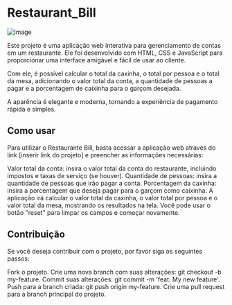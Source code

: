 # Restaurant_Bill
 
![image](https://user-images.githubusercontent.com/99044745/233095717-1b326905-4641-429a-aefd-be04db1e0be4.png)


Este projeto é uma aplicação web interativa para gerenciamento de contas em um restaurante. Ele foi desenvolvido com HTML, CSS e JavaScript para proporcionar uma interface amigável e fácil de usar ao cliente.

Com ele, é possível calcular o total da caxinha, o total por pessoa e o total da mesa, adicionando o valor total da conta, a quantidade de pessoas a pagar e a porcentagem de caixinha para o garçom desejada.

A aparência é elegante e moderna, tornando a experiência de pagamento rápida e simples.

## Como usar
Para utilizar o Restaurante Bill, basta acessar a aplicação web através do link [inserir link do projeto] e preencher as informações necessárias:

Valor total da conta: insira o valor total da conta do restaurante, incluindo impostos e taxas de serviço (se houver).
Quantidade de pessoas: insira a quantidade de pessoas que irão pagar a conta.
Porcentagem da caxinha: insira a porcentagem que deseja pagar para o garçom como caixinha.
A aplicação irá calcular o valor total da caxinha, o valor total por pessoa e o valor total da mesa, mostrando os resultados na tela. Você pode usar o botão "reset" para limpar os campos e começar novamente.

## Contribuição
Se você deseja contribuir com o projeto, por favor siga os seguintes passos:

Fork o projeto.
Crie uma nova branch com suas alterações: git checkout -b my-feature.
Commit suas alterações: git commit -m 'feat: My new feature'.
Push para a branch criada: git push origin my-feature.
Crie uma pull request para a branch principal do projeto.
